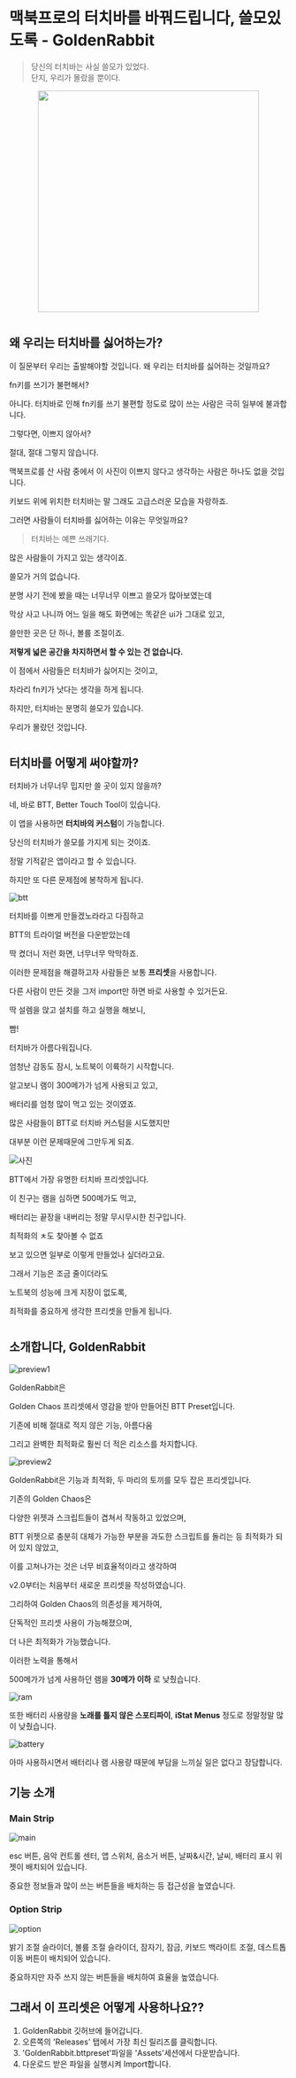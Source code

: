 # 맥북프로의 터치바를 바꿔드립니다, 쓸모있도록 - GoldenRabbit

> 당신의 터치바는 사실 쓸모가 있었다. \
단지, 우리가 몰랐을 뿐이다. 

<p align="center">
<img width="400px" src="https://i.imgur.com/kyS3DFB.png"/>
</p>

#

## 왜 우리는 터치바를 싫어하는가?

이 질문부터 우리는 출발해야할 것입니다. 왜 우리는 터치바를 싫어하는 것일까요?

fn키를 쓰기가 불편해서?

아니다. 터치바로 인해 fn키를 쓰기 불편할 정도로 많이 쓰는 사람은 극히 일부에 불과합니다.

그렇다면, 이쁘지 않아서?

절대, 절대 그렇지 않습니다.



맥북프로를 산 사람 중에서 이 사진이 이쁘지 않다고 생각하는 사람은 하나도 없을 것입니다.

키보드 위에 위치한 터치바는 말 그래도 고급스러운 모습을 자랑하죠.

그러면 사람들이 터치바를 싫어하는 이유는 무엇일까요?

> 터치바는 예쁜 쓰래기다.

많은 사람들이 가지고 있는 생각이죠.

쓸모가 거의 없습니다.

분명 사기 전에 봤을 때는 너무너무 이쁘고 쓸모가 많아보였는데

막상 사고 나니까 어느 일을 해도 화면에는 똑같은 ui가 그대로 있고,

쓸만한 곳은 단 하나, 볼륨 조절이죠.

**저렇게 넓은 공간을 차지하면서 할 수 있는 건 없습니다.**

이 점에서 사람들은 터치바가 싫어지는 것이고,

차라리 fn키가 낫다는 생각을 하게 됩니다.

하지만, 터치바는 분명히 쓸모가 있습니다.

우리가 몰랐던 것입니다.

#

## 터치바를 어떻게 써야할까?

터치바가 너무너무 밉지만 쓸 곳이 있지 않을까?

네, 바로 BTT, Better Touch Tool이 있습니다.

이 앱을 사용하면 **터치바의 커스텀**이 가능합니다.

당신의 터치바가 쓸모를 가지게 되는 것이죠.

정말 기적같은 앱이라고 할 수 있습니다.

하지만 또 다른 문제점에 봉착하게 됩니다.

![btt](/images/btt.png)

터치바를 이쁘게 만들겠노라라고 다짐하고

BTT의 트라이얼 버전을 다운받았는데

딱 켰더니 저런 화면, 너무너무 막막하죠.

이러한 문제점을 해결하고자 사람들은 보통 **프리셋**을 사용합니다.

다른 사람이 만든 것을 그저 import만 하면 바로 사용할 수 있거든요.

딱 설렘을 앉고 설치를 하고 실행을 해보니,

빰!

터치바가 아름다워집니다.

엄청난 감동도 잠시, 노트북이 이륙하기 시작합니다.

알고보니 램이 300메가가 넘게 사용되고 있고,

배터리를 엄청 많이 먹고 있는 것이였죠.

많은 사람들이 BTT로 터치바 커스텀을 시도했지만

대부분 이런 문제때문에 그만두게 되죠.

![사진](https://community.folivora.ai/uploads/default/optimized/2X/b/be298e586eb928890505643188e28d1eb600de0a_2_1380x542.jpeg)

BTT에서 가장 유명한 터치바 프리셋입니다.

이 친구는 램을 심하면 500메가도 먹고,

배터리는 끝장을 내버리는 정말 무시무시한 친구입니다.

최적화의 ㅊ도 찾아볼 수 없죠

보고 있으면 일부로 이렇게 만들었나 싶더라고요.

그래서 기능은 조금 줄이더라도

노트북의 성능에 크게 지장이 없도록,

최적화를 중요하게 생각한 프리셋을 만들게 됩니다.

#

## 소개합니다, GoldenRabbit

![preview1](images/preview1.png)

GoldenRabbit은 

Golden Chaos 프리셋에서 영감을 받아 만들어진 BTT Preset입니다.

기존에 비해 절대로 적지 않은 기능, 아름다움

그리고 완벽한 최적화로 훨씬 더 적은 리소스를 차지합니다.

![preview2](images/preview2.png)

GoldenRabbit은 기능과 최적화, 두 마리의 토끼를 모두 잡은 프리셋입니다.

기존의 Golden Chaos은

다양한 위젯과 스크립트들이 겹쳐서 작동하고 있었으며,

BTT 위젯으로 충분히 대체가 가능한 부분을 과도한 스크립트를 돌리는 등 최적화가 되어 있지 않았고,

이를 고쳐나가는 것은 너무 비효율적이라고 생각하여

v2.0부터는 처음부터 새로운 프리셋을 작성하였습니다.

그리하여 Golden Chaos의 의존성을 제거하여, 

단독적인 프리셋 사용이 가능해졌으며,

더 나은 최적화가 가능했습니다.

이러한 노력을 통해서

500메가가 넘게 사용하던 램을 **30메가 이하** 로 낮췄습니다.

![ram](/images/ram.png)

또한 배터리 사용량을 **노래를 틀지 않은 스포티파이**, **iStat Menus** 정도로 정말정말 많이 낮췄습니다.

![battery](/images/energy.png)

아마 사용하시면서 배터리나 램 사용량 때문에 부담을 느끼실 일은 없다고 장담합니다.

## 기능 소개

### Main Strip

![main](/images/main4.jpg)

esc 버튼, 음악 컨트롤 센터, 앱 스위처, 음소거 버튼, 날짜&시간, 날씨, 배터리 표시 위젯이 배치되어 있습니다.

중요한 정보들과 많이 쓰는 버튼들을 배치하는 등 접근성을 높였습니다.

### Option Strip

![option](/images/option.png)

밝기 조절 슬라이더, 볼륨 조절 슬라이더, 잠자기, 잠금, 키보드 백라이트 조절, 데스트톱 이동 버튼이 배치되어 있습니다.

중요하지만 자주 쓰지 않는 버튼들을 배치하여 효율을 높였습니다.

 

## ****그래서 이 프리셋은 어떻게 사용하나요??****

1. GoldenRabbit 깃허브에 들어갑니다.
2. 오른쪽의 'Releases' 탭에서 가장 최신 릴리즈를 클릭합니다.
3. 'GoldenRabbit.bttpreset'파일을 'Assets'세션에서 다운받습니다.
4. 다운로드 받은 파일을 실행시켜 Import합니다.
